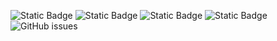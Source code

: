 ![Static Badge](https://img.shields.io/badge/blacklists-60-000000) ![Static Badge](https://img.shields.io/badge/blacklisted-3133144-cc0000) ![Static Badge](https://img.shields.io/badge/whitelisted-2244-00CC00) ![Static Badge](https://img.shields.io/badge/streaming_blacklist-28107-000000) ![GitHub issues](https://img.shields.io/github/issues/fabriziosalmi/blacklists)
